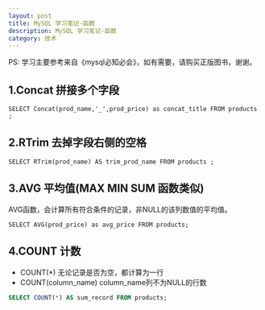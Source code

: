 ```yaml
---
layout: post
title: MySQL 学习笔记-函数
description: MySQL 学习笔记-函数
category: 技术
---
```


PS: 学习主要参考来自《mysql必知必会》，如有需要，请购买正版图书，谢谢。

## 1.Concat 拼接多个字段

    SELECT Concat(prod_name,'_',prod_price) as concat_title FROM products ;
    
## 2.RTrim 去掉字段右侧的空格
    SELECT RTrim(prod_name) AS trim_prod_name FROM products ;
    
## 3.AVG 平均值(MAX MIN SUM 函数类似)
AVG函数，会计算所有符合条件的记录，非NULL的该列数值的平均值。

    SELECT AVG(prod_price) as avg_price FROM products;
    
## 4.COUNT 计数
* COUNT(\*) 无论记录是否为空，都计算为一行
* COUNT(column_name) column_name列不为NULL的行数

```sql
SELECT COUNT(*) AS sum_record FROM products;
```
